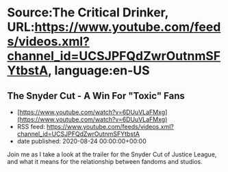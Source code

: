 # Source:The Critical Drinker, URL:https://www.youtube.com/feeds/videos.xml?channel_id=UCSJPFQdZwrOutnmSFYtbstA, language:en-US

## The Snyder Cut - A Win For "Toxic" Fans
 - [https://www.youtube.com/watch?v=6DUuVLaFMxg](https://www.youtube.com/watch?v=6DUuVLaFMxg)
 - RSS feed: https://www.youtube.com/feeds/videos.xml?channel_id=UCSJPFQdZwrOutnmSFYtbstA
 - date published: 2020-08-24 00:00:00+00:00

Join me as I take a look at the trailer for the Snyder Cut of Justice League, and what it means for the relationship between fandoms and studios.


